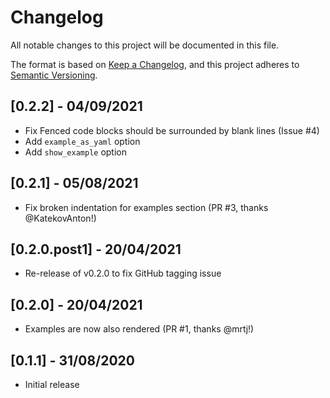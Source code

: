 # Changelog
All notable changes to this project will be documented in this file.

The format is based on [Keep a Changelog](https://keepachangelog.com/en/1.0.0/),
and this project adheres to
[Semantic Versioning](https://semver.org/spec/v2.0.0.html).

## [0.2.2] - 04/09/2021
- Fix Fenced code blocks should be surrounded by blank lines (Issue #4)
- Add `example_as_yaml` option
- Add `show_example` option

## [0.2.1] - 05/08/2021
- Fix broken indentation for examples section (PR #3, thanks @KatekovAnton!)

## [0.2.0.post1] - 20/04/2021
- Re-release of v0.2.0 to fix GitHub tagging issue
## [0.2.0] - 20/04/2021
- Examples are now also rendered (PR #1, thanks @mrtj!)

## [0.1.1] - 31/08/2020
- Initial release
